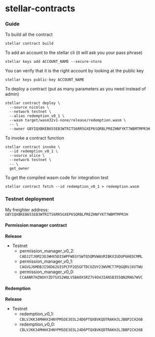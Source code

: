 # stellar-contracts

### Guide

To build all the contract
```
stellar contract build
```

To add an account to the stellar cli (it will ask you your pass phrase)
```
stellar keys add ACCOUNT_NAME --secure-store
```

You can verify that it is the right account by looking at the public key
```
stellar keys public-key ACCOUNT_NAME
```

To deploy a contract (put as many parameters as you need instead of admin)
```
stellar contract deploy \
  --source nicolas \
  --network testnet \
  --alias redemption_v0_1 \
  --wasm target/wasm32v1-none/release/redemption.wasm \
  -- \
  --owner GBYIQXBKEB655EB3WTRITS6RR5GXEP6SQRBLPREZHNFYKT7WBMTMPR3H
```

To invoke a contract function
```
stellar contract invoke \
  --id redemption_v0_1 \
  --source alice \
  --network testnet \
  -- \
  get_owner
```

To get the compiled wasm code for integration test
```
stellar contract fetch --id redemption_v0_1 > redemption.wasm
```

### Testnet deployment

My freighter address: `GBYIQXBKEB655EB3WTRITS6RR5GXEP6SQRBLPREZHNFYKT7WBMTMPR3H`

#### Permission manager contract

**Release**

- Testnet
    - permission_manager_v0_2: `CADJ2TJ6M23OJWHX5DISWPFWEGYSWTQ5QMVWAURIBKXIUDUP6HEDCMML`
    - permission_manager_v0_1: `CAGVGJ6MDBJI5KD62UISPCFP2Q5GFTDCUZUY23WVMCT7PQGQRVJXVTWU`
    - permission_manager_v0_0: `CCAANR7HZNOXYZD7SXS2WQLV5BAOXSRZ7V4O43IANSB355QN2RNG7WVC`

#### Redemption

**Release**

- Testnet
    - redemption_v0_1: `CBLVJKK34MHHXIHNYPMSDE3O3L24D6PTQXBVKQDTRAKHJLJBBP2CH26B`
    - redemption_v0_0: `CBLVJKK34MHHXIHNYPMSDE3O3L24D6PTQXBVKQDTRAKHJLJBBP2CH26B`
